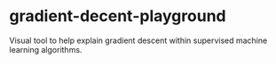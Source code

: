 # gradient-decent-playground
Visual tool to help explain gradient descent within supervised machine learning algorithms.
